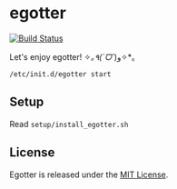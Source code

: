 # egotter

[![Build Status](https://travis-ci.org/ts-3156/egotter.svg?branch=master)](https://travis-ci.org/ts-3156/egotter)

Let's enjoy egotter! ✧*｡٩(ˊᗜˋ*)و✧*｡

```
/etc/init.d/egotter start

```

## Setup

Read `setup/install_egotter.sh`

## License

Egotter is released under the [MIT License](http://www.opensource.org/licenses/MIT).
